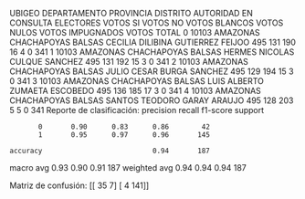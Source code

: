    UBIGEO DEPARTAMENTO    PROVINCIA DISTRITO              AUTORIDAD EN CONSULTA  ELECTORES  VOTOS SI  VOTOS NO  VOTOS BLANCOS  VOTOS NULOS  VOTOS IMPUGNADOS  VOTOS TOTAL
0   10103     AMAZONAS  CHACHAPOYAS   BALSAS  CECILIA DILIBINA GUTIERREZ FEIJOO        495       131       190             16            4                 0          341
1   10103     AMAZONAS  CHACHAPOYAS   BALSAS      HERMES NICOLAS CULQUE SANCHEZ        495       131       192             15            3                 0          341
2   10103     AMAZONAS  CHACHAPOYAS   BALSAS          JULIO CESAR BURGA SANCHEZ        495       129       194             15            3                 0          341
3   10103     AMAZONAS  CHACHAPOYAS   BALSAS      LUIS ALBERTO ZUMAETA ESCOBEDO        495       136       185             17            3                 0          341
4   10103     AMAZONAS  CHACHAPOYAS   BALSAS        SANTOS TEODORO GARAY ARAUJO        495       128       203              5            5                 0          341
Reporte de clasificación:
               precision    recall  f1-score   support

           0       0.90      0.83      0.86        42
           1       0.95      0.97      0.96       145

    accuracy                           0.94       187
   macro avg       0.93      0.90      0.91       187
weighted avg       0.94      0.94      0.94       187

Matriz de confusión:
 [[ 35   7]
 [  4 141]]